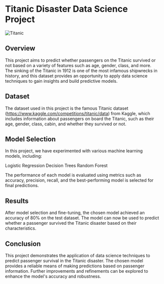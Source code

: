# Titanic Disaster Data Science Project

![Titanic](https://upload.wikimedia.org/wikipedia/commons/6/6e/St%C3%B6wer_Titanic.jpg)

## Overview

This project aims to predict whether passengers on the Titanic survived or not based on a variety of features such as age, gender, class, and more. The sinking of the Titanic in 1912 is one of the most infamous shipwrecks in history, and this dataset provides an opportunity to apply data science techniques to gain insights and build predictive models.

## Dataset
The dataset used in this project is the famous Titanic dataset (https://www.kaggle.com/competitions/titanic/data) from Kaggle, which includes information about passengers on board the Titanic, such as their age, gender, class, cabin, and whether they survived or not.


## Model Selection

In this project, we have experimented with various machine learning models, including:

Logistic Regression
Decision Trees
Random Forest

The performance of each model is evaluated using metrics such as accuracy, precision, recall, and the best-performing model is selected for final predictions.

## Results
After model selection and fine-tuning, the chosen model achieved an accuracy of 80% on the test dataset. The model can now be used to predict whether a passenger survived the Titanic disaster based on their characteristics.

## Conclusion

This project demonstrates the application of data science techniques to predict passenger survival in the Titanic disaster. The chosen model provides a reliable means of making predictions based on passenger information. Further improvements and refinements can be explored to enhance the model's accuracy and robustness.
